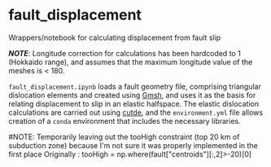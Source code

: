 # fault_displacement
Wrappers/notebook for calculating displacement from fault slip

***NOTE***: Longitude correction for calculations has been hardcoded to 1 (Hokkaido range), and assumes that the maximum longitude value of the meshes is < 180.

`fault_displacement.ipynb` loads a fault geometry file, comprising triangular dislocation elements and created using [Gmsh](https://gmsh.info), and uses it as the basis for relating displacement to slip in an elastic halfspace. The elastic dislocation calculations are carried out using [cutde](https://github.com/tbenthompson/cutde), and the `environment.yml` file allows creation of a `conda` environment that includes the necessary libraries. 

#NOTE: Temporarily leaving out the tooHigh constraint (top 20 km of subduction zone) because I'm not sure it was properly implemented in the first place
Originally : tooHigh = np.where(fault["centroids"][:,2]>-20)[0]